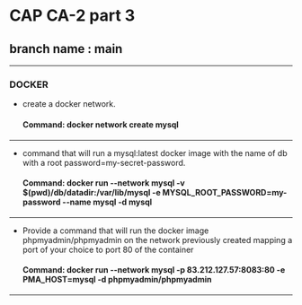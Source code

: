 # CAP CA-2 part 3

## branch name : main

---

### DOCKER

- create a docker network.

  #### Command: docker network create mysql

---

- command that will run a mysql:latest docker image with the name of db with a root password=my-secret-password.

  #### Command: docker run --network mysql -v $(pwd)/db/datadir:/var/lib/mysql -e MYSQL_ROOT_PASSWORD=my-password --name mysql -d mysql

---

- Provide a command that will run the docker image phpmyadmin/phpmyadmin on the network previously created mapping a port of your choice to port 80 of the container

  #### Command: docker run --network mysql -p 83.212.127.57:8083:80 -e PMA_HOST=mysql -d phpmyadmin/phpmyadmin

---
